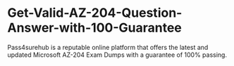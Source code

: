 # Get-Valid-AZ-204-Question-Answer-with-100-Guarantee
Pass4surehub is a reputable online platform that offers the latest and updated Microsoft AZ-204 Exam Dumps with a guarantee of 100% passing.
